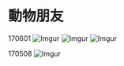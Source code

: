 # 動物朋友
170601
![Imgur](http://i.imgur.com/cKyLsdi.jpg)
![Imgur](http://i.imgur.com/wUcBFL9.jpg)
![Imgur](http://i.imgur.com/EVSABYf.png)

170508
![Imgur](http://i.imgur.com/JHEt74N.png)
